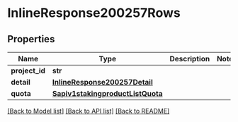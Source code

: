 # InlineResponse200257Rows

## Properties
Name | Type | Description | Notes
------------ | ------------- | ------------- | -------------
**project_id** | **str** |  | 
**detail** | [**InlineResponse200257Detail**](InlineResponse200257Detail.md) |  | 
**quota** | [**Sapiv1stakingproductListQuota**](Sapiv1stakingproductListQuota.md) |  | 

[[Back to Model list]](../README.md#documentation-for-models) [[Back to API list]](../README.md#documentation-for-api-endpoints) [[Back to README]](../README.md)

